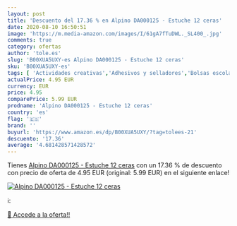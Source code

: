 ```yaml
---
layout: post
title: 'Descuento del 17.36 % en Alpino DA000125 - Estuche 12 ceras'
date: 2020-08-10 16:50:51
image: 'https://m.media-amazon.com/images/I/61gA7fTuDWL._SL400_.jpg'
comments: true
category: ofertas
author: 'tole.es'
slug: 'B00XUA5UXY-es Alpino DA000125 - Estuche 12 ceras'
sku: 'B00XUA5UXY-es'
tags: [ 'Actividades creativas','Adhesivos y selladores','Bolsas escolares','Bolígrafos de bola','Bolígrafos y recambios','Bolígrafos, lápices y útiles de escritura','Bricolaje y herramientas','Cuchillos de cocina','Equipaje','Ferretería','Hogar y cocina','Juegos de cuchillos de cocina','Juguetes','Juguetes y juegos','Lápices de colores para niños','Material de escritura y dibujo para niños','Mochilas, estuches y sets escolares','Oficina y papelería','Pegamentos instantáneos','Utensilios de cocina','alpino', ]
actualPrice: 4.95 EUR
currency: EUR
price: 4.95
comparePrice: 5.99 EUR
prodname: 'Alpino DA000125 - Estuche 12 ceras'
country: 'es'
flag: '🇪🇸'
brand: ''
buyurl: 'https://www.amazon.es/dp/B00XUA5UXY/?tag=tolees-21'
descuento: '17.36'
average: '4.681428571428572'
---
```


Tienes [Alpino DA000125 - Estuche 12 ceras](https://www.amazon.es/dp/B00XUA5UXY/?tag=tolees-21) con un 17.36 % de descuento con precio de oferta de 4.95 EUR (original: 5.99 EUR) en el siguiente enlace!

[![Alpino DA000125 - Estuche 12 ceras](https://m.media-amazon.com/images/I/61gA7fTuDWL._SL400_.jpg)](https://www.amazon.es/dp/B00XUA5UXY/?tag=tolees-21)

ℹ️:


[🛒 Accede a la oferta!!](https://www.amazon.es/dp/B00XUA5UXY/?tag=tolees-21)
